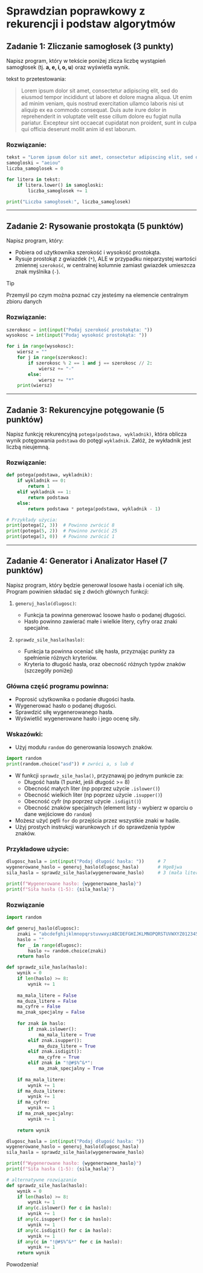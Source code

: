 # Sprawdzian poprawkowy z rekurencji i podstaw algorytmów

## Zadanie 1: Zliczanie samogłosek (3 punkty)

Napisz program, który w tekście poniżej zlicza liczbę wystąpień samogłosek (tj. **a, e, i, o, u**) oraz wyświetla wynik.

tekst to przetestowania:
> Lorem ipsum dolor sit amet, consectetur adipiscing elit, sed do eiusmod tempor incididunt ut labore et dolore magna aliqua. Ut enim ad minim veniam, quis nostrud exercitation ullamco laboris nisi ut aliquip ex ea commodo consequat. Duis aute irure dolor in reprehenderit in voluptate velit esse cillum dolore eu fugiat nulla pariatur. Excepteur sint occaecat cupidatat non proident, sunt in culpa qui officia deserunt mollit anim id est laborum.

### Rozwiązanie:

```python
tekst = "Lorem ipsum dolor sit amet, consectetur adipiscing elit, sed do eiusmod tempor incididunt ut labore et dolore magna aliqua. Ut enim ad minim veniam, quis nostrud exercitation ullamco laboris nisi ut aliquip ex ea commodo consequat. Duis aute irure dolor in reprehenderit in voluptate velit esse cillum dolore eu fugiat nulla pariatur. Excepteur sint occaecat cupidatat non proident, sunt in culpa qui officia deserunt mollit anim id est laborum."
samogloski = "aeiou"
liczba_samoglosek = 0

for litera in tekst:
    if litera.lower() in samogloski:
        liczba_samoglosek += 1

print("Liczba samogłosek:", liczba_samoglosek)
```

---

## Zadanie 2: Rysowanie prostokąta (5 punktów)

Napisz program, który:

- Pobiera od użytkownika szerokość i wysokość prostokąta.
- Rysuje prostokąt z gwiazdek (`*`), ALE w przypadku nieparzystej wartości zmiennej `szerokość`, w centralnej kolumnie zamiast gwiazdek umieszcza znak myślnika (`-`).

> [!TIP] 
> Przemyśl po czym można poznać czy jesteśmy na elemencie centralnym zbioru danych

### Rozwiązanie:

```python
szerokosc = int(input("Podaj szerokość prostokąta: "))
wysokosc = int(input("Podaj wysokość prostokąta: "))

for i in range(wysokosc):
    wiersz = ""
    for j in range(szerokosc):
        if szerokosc % 2 == 1 and j == szerokosc // 2:
            wiersz += "-"
        else:
            wiersz += "*"
    print(wiersz)
```

---

## Zadanie 3: Rekurencyjne potęgowanie (5 punktów)

Napisz funkcję rekurencyjną `potega(podstawa, wykladnik)`, która oblicza wynik potęgowania `podstawa` do potęgi `wykladnik`. Załóż, że wykładnik jest liczbą nieujemną.

### Rozwiązanie:

```python
def potega(podstawa, wykladnik):
    if wykladnik == 0:
        return 1
    elif wykladnik == 1:
        return podstawa
    else:
        return podstawa * potega(podstawa, wykladnik - 1)

# Przykłady użycia:
print(potega(2, 3))  # Powinno zwrócić 8
print(potega(5, 2))  # Powinno zwrócić 25
print(potega(3, 0))  # Powinno zwrócić 1
```

---

## Zadanie 4: Generator i Analizator Haseł (7 punktów)

Napisz program, który będzie generował losowe hasła i oceniał ich siłę. Program powinien składać się z dwóch głównych funkcji:

1. `generuj_haslo(dlugosc)`: 
   - Funkcja ta powinna generować losowe hasło o podanej długości.
   - Hasło powinno zawierać małe i wielkie litery, cyfry oraz znaki specjalne.

2. `sprawdz_sile_hasla(haslo)`: 
   - Funkcja ta powinna oceniać siłę hasła, przyznając punkty za spełnienie różnych kryteriów.
   - Kryteria to długość hasła, oraz obecność różnych typów znaków (szczegóły poniżej)

### Główna część programu powinna:

- Poprosić użytkownika o podanie długości hasła.
- Wygenerować hasło o podanej długości.
- Sprawdzić siłę wygenerowanego hasła.
- Wyświetlić wygenerowane hasło i jego ocenę siły.

### Wskazówki:

- Użyj modułu `random` do generowania losowych znaków.
```python
import random
print(random.choice("asd")) # zwróci a, s lub d
```
- W funkcji `sprawdz_sile_hasla()`, przyznawaj po jednym punkcie za:
  - Długość hasła (1 punkt, jeśli długość >= 8)
  - Obecność małych liter (np poprzez użycie `.islower()`)
  - Obecność wielkich liter (np poprzez użycie `.isupper()`)
  - Obecność cyfr (np poprzez użycie `.isdigit()`)
  - Obecność znaków specjalnych (element listy - wybierz w oparciu o dane wejściowe do `random`)
- Możesz użyć pętli `for` do przejścia przez wszystkie znaki w haśle.
- Użyj prostych instrukcji warunkowych `if` do sprawdzenia typów znaków.

### Przykładowe użycie:

```python
dlugosc_hasla = int(input("Podaj długość hasła: "))     # 7
wygenerowane_haslo = generuj_haslo(dlugosc_hasla)       # Hge8jwa
sila_hasla = sprawdz_sile_hasla(wygenerowane_haslo)     # 3 (mała litera, duża litera, cyfra)

print(f"Wygenerowane hasło: {wygenerowane_haslo}")
print(f"Siła hasła (1-5): {sila_hasla}")
```

### Rozwiązanie

```python
import random

def generuj_haslo(dlugosc):
    znaki = "abcdefghijklmnopqrstuvwxyzABCDEFGHIJKLMNOPQRSTUVWXYZ0123456789!@#$%^&*"
    haslo = ""
    for _ in range(dlugosc):
        haslo += random.choice(znaki)
    return haslo

def sprawdz_sile_hasla(haslo):
    wynik = 0
    if len(haslo) >= 8:
        wynik += 1
    
    ma_mala_litere = False
    ma_duza_litere = False
    ma_cyfre = False
    ma_znak_specjalny = False
    
    for znak in haslo:
        if znak.islower():
            ma_mala_litere = True
        elif znak.isupper():
            ma_duza_litere = True
        elif znak.isdigit():
            ma_cyfre = True
        elif znak in "!@#$%^&*":
            ma_znak_specjalny = True
    
    if ma_mala_litere:
        wynik += 1
    if ma_duza_litere:
        wynik += 1
    if ma_cyfre:
        wynik += 1
    if ma_znak_specjalny:
        wynik += 1
    
    return wynik

dlugosc_hasla = int(input("Podaj długość hasła: "))
wygenerowane_haslo = generuj_haslo(dlugosc_hasla)
sila_hasla = sprawdz_sile_hasla(wygenerowane_haslo)

print(f"Wygenerowane hasło: {wygenerowane_haslo}")
print(f"Siła hasła (1-5): {sila_hasla}")

```


```python
# alternatywne rozwiązanie 
def sprawdz_sile_hasla(haslo):
    wynik = 0
    if len(haslo) >= 8:
        wynik += 1
    if any(c.islower() for c in haslo):
        wynik += 1
    if any(c.isupper() for c in haslo):
        wynik += 1
    if any(c.isdigit() for c in haslo):
        wynik += 1
    if any(c in "!@#$%^&*" for c in haslo):
        wynik += 1
    return wynik
```

Powodzenia!
